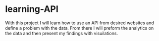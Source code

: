 # learning-API
With this project I will learn how to use an API from desired websites and define a problem with the data. From there I will preform the analytics on the data and then present my findings with visuilations. 
